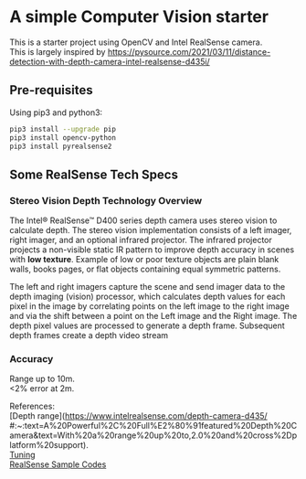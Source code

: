# A simple Computer Vision starter

This is a starter project using OpenCV and Intel RealSense camera.  
This is largely inspired by 
https://pysource.com/2021/03/11/distance-detection-with-depth-camera-intel-realsense-d435i/


## Pre-requisites

Using pip3 and python3:
```sh
pip3 install --upgrade pip
pip3 install opencv-python
pip3 install pyrealsense2
```

## Some RealSense Tech Specs

### Stereo Vision Depth Technology Overview
The Intel® RealSense™ D400 series depth camera uses stereo vision to calculate depth. The stereo vision implementation consists of a left imager, right imager, and an optional infrared projector. The infrared projector projects a non-visible static IR pattern to improve depth accuracy in scenes with **low texture**. Example of low or poor texture objects are plain blank walls, books pages, or flat objects containing equal symmetric patterns.  

The left and right imagers capture the scene and send imager data to the depth imaging (vision) processor, which calculates depth values for each pixel in the image by correlating points on the left image to the right image and via the shift between a point on the Left image and the Right image. The depth pixel values are processed to generate a depth frame. Subsequent depth frames create a depth video stream

### Accuracy
Range up to 10m.  
<2% error at 2m.  

References:  
[Depth range](https://www.intelrealsense.com/depth-camera-d435/  #:~:text=A%20Powerful%2C%20Full%E2%80%91featured%20Depth%20Camera&text=With%20a%20range%20up%20to,2.0%20and%20cross%2Dplatform%20support).  
[Tuning](https://dev.intelrealsense.com/docs/tuning-depth-cameras-for-best-performance)  
[RealSense Sample Codes](https://github.com/IntelRealSense/librealsense)  